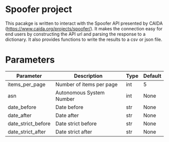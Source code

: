 # Spoofer project
This pacakge is written to interact with the Spoofer API presented by CAIDA (https://www.caida.org/projects/spoofer/).
It makes the connection easy for end users by constructing the API url and parsing the response to a dictionary. It also provides functions to write the results to a csv or json file.

# Parameters

| Parameter | Description | Type | Default |
| --- | --- | --- | --- |
| items_per_page | Number of items per page | int | 5 |
| asn | Autonomous System Number | int | None |
| date_before | Date before | str | None |
| date_after | Date after | str | None |
| date_strict_before | Date strict before | str | None |
| date_strict_after | Date strict after | str | None |
